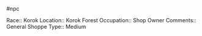 #npc 

Race:: Korok
Location:: Korok Forest
Occupation:: Shop Owner
Comments:: General Shoppe
Type:: Medium
